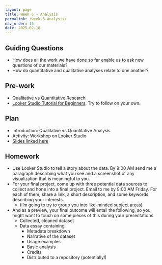 ```yaml
---
layout: page
title: Week 6 - Analysis
permalink: /week-6-analysis/
nav_order: 16
date: 2025-02-18
---
```


## Guiding Questions

* How does all the work we have done so far enable us to ask new questions of our materials?
* How do quantitative and qualitative analyses relate to one another?

## Pre-work

* [Qualitative vs Quantitative Research](https://www.lyssna.com/blog/qualitative-vs-quantitative-research/)
* [Looker Studio Tutorial for Beginners](https://www.youtube.com/watch?v=Coe_f79Xc2o). Try to follow on your own.

## Plan

* Introduction: Qualitative vs Quantitative Analysis
* Activity: Workshop on Looker Studio
* [Slides linked here](/data-for-the-rest-of-us/resources/week-6/analysis.pptx)

## Homework

* Use Looker Studio to tell a story about the data. By 9:00 AM send me a paragraph describing what you see and a screenshot of any visualization that is meaningful to you.
* For your final project, come up with three potential data sources to collect and hone into a final project. Email to me by 9:00 AM Friday. For each of them, share a link, a short description, and some keywords describing your interests.
    * (I’m going to try to group you into like-minded subject areas)
* And as a preview, your final outcome will entail the following, so you might want to touch on some pieces of this during your presentations.
    * Collected, cleaned dataset
    * Data essay containing
        * Metadata breakdown
        * Narrative of the dataset
        * Usage examples
        * Basic analysis
        * Credits
        * Distributed to a repository (potentially!)
